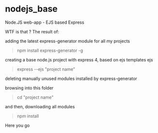 # nodejs_base
Node.JS web-app - EJS based Express

WTF is that ? The result of:


adding the latest express-generator module for all my projects
> npm install express-generator -g

creating a base node.js project with express 4, based on ejs templates ejs 
> express --ejs "project name"

deleting manually unused modules installed by express-generator

browsing into this folder
> cd "project name"

and then, downloading all modules
> npm install


Here you go
